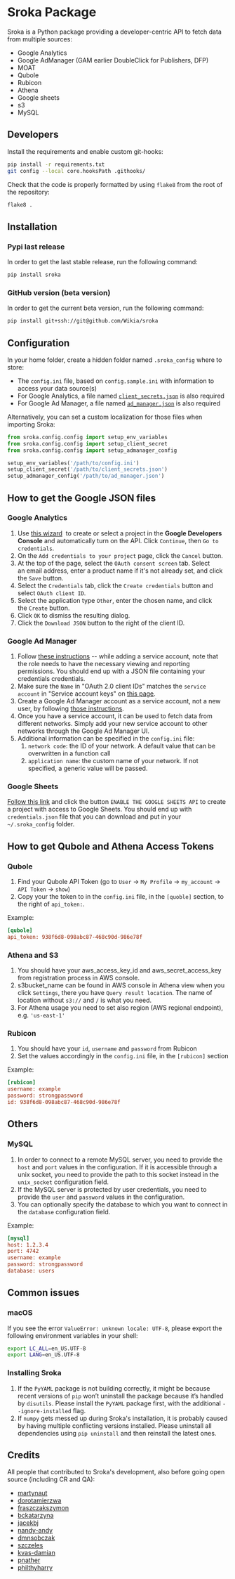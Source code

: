 # Sroka Package

Sroka is a Python package providing a developer-centric API to fetch data from multiple sources:

* Google Analytics
* Google AdManager (GAM earlier DoubleClick for Publishers, DFP)
* MOAT
* Qubole
* Rubicon
* Athena
* Google sheets
* s3
* MySQL

## Developers

Install the requirements and enable custom git-hooks:

```bash
pip install -r requirements.txt
git config --local core.hooksPath .githooks/
```

Check that the code is properly formatted by using `flake8` from the root of the repository:

```bash
flake8 .
```

## Installation

### Pypi last release

In order to get the last stable release, run the following command:

```bash
pip install sroka
```

### GitHub version (beta version)

In order to get the current beta version, run the following command:

```bash
pip install git+ssh://git@github.com/Wikia/sroka
```

## Configuration

In your home folder, create a hidden folder named `.sroka_config` where to store:

* The `config.ini` file, based on `config.sample.ini` with information to access your data source(s)
* For Google Analytics, a file named [`client_secrets.json`](#google-analytics) is also required
* For Google Ad Manager, a file named [`ad_manager.json`](#gam) is also required

Alternatively, you can set a custom localization for those files when importing Sroka:

```python
from sroka.config.config import setup_env_variables
from sroka.config.config import setup_client_secret
from sroka.config.config import setup_admanager_config

setup_env_variables('/path/to/config.ini')
setup_client_secret('/path/to/client_secrets.json')
setup_admanager_config('/path/to/ad_manager.json')
```

## How to get the Google JSON files

### Google Analytics

1. Use [this wizard](https://console.developers.google.com/flows/enableapi?apiid=analytics.googleapis.com) 
to create or select a project in the **Google Developers Console** and automatically turn on the API. Click `Continue`, then `Go to credentials`.
2. On the `Add credentials to your project` page, click the `Cancel` button.
3. At the top of the page, select the `OAuth consent screen` tab. Select an email address, enter a product name if it's not already set, and click the `Save` button.
4. Select the `Credentials` tab, click the `Create credentials` button and select `OAuth client ID`.
5. Select the application type `Other`, enter the chosen name, and click the `Create` button.
6. Click `OK` to dismiss the resulting dialog.
7. Click the `Download JSON` button to the right of the client ID.

### Google Ad Manager

1. Follow [these instructions](https://developers.google.com/ad-manager/api/authentication#service) -- while adding a service account, note that the role needs to have the necessary viewing and reporting permissions. You should end up with a JSON file containing your credentials credentials.
2. Make sure the `Name` in "OAuth 2.0 client IDs" matches the `service account` in "Service account keys" on [this page](https://console.developers.google.com/apis/credentials).
4. Create a Google Ad Manager account as a service account, not a new user, by following [those instructions](https://support.google.com/admanager/answer/6078734?hl=en).
3. Once you have a service account, it can be used to fetch data from different networks. Simply add your new service account to other networks through the Google Ad Manager UI.
4. Additional information can be specified in the `config.ini` file:
    1. `network code`: the ID of your network. A default value that can be overwritten in a function call
    2. `application name`: the custom name of your network. If not specified, a generic value will be passed.

### Google Sheets

[Follow this link](https://developers.google.com/sheets/api/quickstart/python) and click the button
`ENABLE THE GOOGLE SHEETS API` to create a project with access to Google Sheets. You should
end up with `credentials.json` file that you can download and put in your `~/.sroka_config` folder.

## How to get Qubole and Athena Access Tokens

### Qubole

1. Find your Qubole API Token (go to `User` -> `My Profile` -> `my_account` -> `API Token` -> `show`)
2. Copy your the token to in the `config.ini` file, in the `[quoble]` section, to the right of `api_token:`.

Example:

```ini
[qubole]
api_token: 938f6d8-098abc87-468c90d-986e78f
```

### Athena and S3

1. You should have your aws_access_key_id and aws_secret_access_key from registration process in AWS console.
2. s3bucket_name can be found in AWS console in Athena view when you click `Settings`, there you have `Query result location`.
The name of location without `s3://` and `/` is what you need.
3. For Athena usage you need to set also region (AWS regional endpoint), e.g. `'us-east-1'`

### Rubicon

1. You should have your `id`, `username` and `password` from Rubicon
2. Set the values accordingly in the `config.ini` file, in the `[rubicon]` section

Example:

```ini
[rubicon]
username: example
password: strongpassword
id: 938f6d8-098abc87-468c90d-986e78f
```

## Others

### MySQL

1. In order to connect to a remote MySQL server, you need to provide the `host` and `port` values in the configuration. If it is accessible through a unix socket, you need to provide the path to this socket instead in the `unix_socket` configuration field.
2. If the MySQL server is protected by user credentials, you need to provide the `user` and `password` values in the configuration.
3. You can optionally specify the database to which you want to connect in the `database` configuration field.

Example:

```ini
[mysql]
host: 1.2.3.4
port: 4742
username: example
password: strongpassword
database: users
```

## Common issues

### macOS

If you see the error `ValueError: unknown locale: UTF-8`, please export the following environment variables in your shell:

```bash
export LC_ALL=en_US.UTF-8
export LANG=en_US.UTF-8
```

### Installing Sroka

1. If the `PyYAML` package is not building correctly, it might be because recent versions of `pip` won’t uninstall the package because it’s handled by `disutils`. Please install the `PyYAML` package first, with the additional `--ignore-installed` flag. 
2. If `numpy` gets messed up during Sroka's installation, it is probably caused by having multiple conflicting versions installed. Please uninstall all dependencies using `pip uninstall` and then reinstall the latest ones.

## Credits

All people that contributed to Sroka's development, also before going open source (including CR and QA):

* [martynaut](https://github.com/martynaut)
* [dorotamierzwa](https://github.com/dorotamierzwa)
* [fraszczakszymon](https://github.com/fraszczakszymon)
* [bckatarzyna](https://github.com/bckatarzyna)
* [jacekbj](https://github.com/jacekbj)
* [nandy-andy](https://github.com/nandy-andy)
* [dmnsobczak](https://github.com/dmnsobczak)
* [szczeles](https://github.com/szczeles)
* [kvas-damian](https://github.com/kvas-damian)
* [pnather](https://github.com/pnather)
* [philthyharry](https://github.com/philthyharry)
